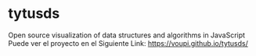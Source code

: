 # tytusds

Open source visualization of data structures and algorithms in JavaScript
Puede ver el proyecto en el Siguiente Link: https://voupi.github.io/tytusds/
